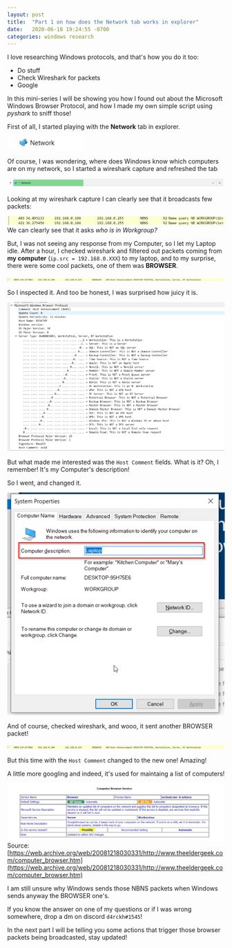 ```yaml
---
layout: post
title:  "Part 1 on how does the Network tab works in explorer"
date:   2020-06-18 19:24:55 -0700
categories: windows research
---
```


I love researching Windows protocols, and that's how you do it too:
- Do stuff
- Check Wireshark for packets
- Google

In this mini-series I will be showing you how I found out about the Microsoft Windows Browser Protocol, and how I made my own simple script using _pyshark_ to sniff those!

First of all, I started playing with the **Network** tab in explorer.

![image](/assets/images/network-explorer.jpg)

Of course, I was wondering, where does Windows know which computers are on my network, so I started a wireshark capture and refreshed the tab

![image](/assets/images/network-explorer-refresh.png)

Looking at my wireshark capture I can clearly see that it broadcasts few packets:

![image](/assets/images/network-explorer-nbns-packets.png)
We can clearly see that it asks *who is in Workgroup?*

But, I was not seeing any response from my Computer, so I let my Laptop idle.
After a hour, I checked wireshark and filtered out packets coming from **my computer** (`ip.src = 192.168.0.XXX`) to my laptop, and to my surprise, there were some cool packets, one of them was **BROWSER**.

![image](/assets/images/network-explorer-browser-packet.png)

So I inspected it. And too be honest, I was surprised how juicy it is.

![image](/assets/images/network-explorer-browser-fields.png)

But what made me interested was the `Host Comment` fields. What is it? Oh, I remember! It's my Computer's description!

So I went, and changed it.

![image](/assets/images/network-explorer-computer-props.png)

And of course, checked wireshark, and wooo, it sent another BROWSER packet!

![image](/assets/images/network-explorer-browser-packet2.png)

But this time with the `Host Comment` changed to the new one! Amazing!

A little more googling and indeed, it's used for maintaing a list of computers!

![image](/assets/images/browser-packet-description.png)
Source: [https://web.archive.org/web/20081218030331/http://www.theeldergeek.com/computer_browser.htm](https://web.archive.org/web/20081218030331/http://www.theeldergeek.com/computer_browser.htm)

I am still unsure why Windows sends those NBNS packets when Windows sends anyway the BROWSER one's. 

If you know the answer on one of my questions or if I was wrong somewhere, drop a dm on discord `d4rckh#1545`!

In the next part I will be telling you some actions that trigger those browser packets being broadcasted, stay updated!